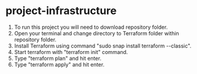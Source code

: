 # project-infrastructure

1. To run this project you will need to download repository folder.
2. Open your terminal and change directory to Terraform folder within repository folder.
3. Install Terraform using command "sudo snap install terraform --classic".
4. Start terraform with "terraform init" command.
5. Type "terraform plan" and hit enter.
6. Type "terraform apply" and hit enter.
